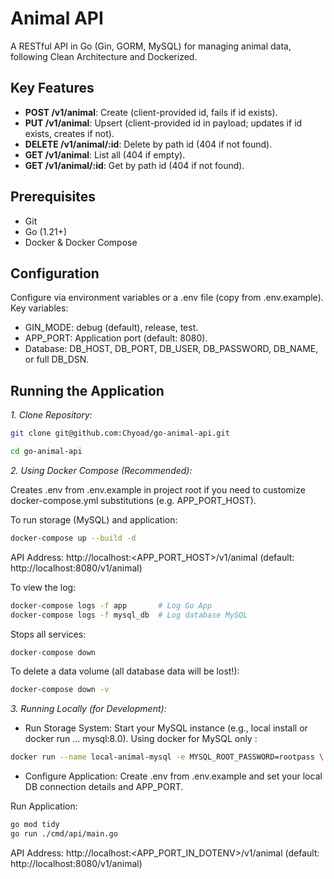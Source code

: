 # Animal API

A RESTful API in Go (Gin, GORM, MySQL) for managing animal data, following Clean Architecture and Dockerized.

## Key Features

* **POST /v1/animal**: Create (client-provided id, fails if id exists).
* **PUT /v1/animal**: Upsert (client-provided id in payload; updates if id exists, creates if not).
* **DELETE /v1/animal/:id**: Delete by path id (404 if not found).
* **GET /v1/animal**: List all (404 if empty).
* **GET /v1/animal/:id**: Get by path id (404 if not found).

## Prerequisites

* Git
* Go (1.21+)
* Docker & Docker Compose

## Configuration

Configure via environment variables or a .env file (copy from .env.example). Key variables:
* GIN_MODE: debug (default), release, test.
* APP_PORT: Application port (default: 8080).
* Database: DB_HOST, DB_PORT, DB_USER, DB_PASSWORD, DB_NAME, or full DB_DSN.

## Running the Application

*1. Clone Repository:*
```bash
git clone git@github.com:Chyoad/go-animal-api.git

cd go-animal-api
```
*2. Using Docker Compose (Recommended):*

Creates .env from .env.example in project root if you need to customize docker-compose.yml substitutions (e.g. APP_PORT_HOST).

To run storage (MySQL) and application:
```bash
docker-compose up --build -d
```
API Address: http://localhost:<APP_PORT_HOST>/v1/animal (default: http://localhost:8080/v1/animal)

To view the log:
```bash
docker-compose logs -f app       # Log Go App
docker-compose logs -f mysql_db  # Log database MySQL
```

Stops all services: 
```bash
docker-compose down
```

To delete a data volume (all database data will be lost!):
```bash
docker-compose down -v
```

*3. Running Locally (for Development):*

- Run Storage System: Start your MySQL instance (e.g., local install or docker run ... mysql:8.0). Using docker for MySQL only :
```bash
docker run --name local-animal-mysql -e MYSQL_ROOT_PASSWORD=rootpass \ -e MYSQL_DATABASE=animal_db_local -e MYSQL_USER=user_local -e MYSQL_PASSWORD=pass_local \ -p 3306:3306 -d mysql:8.0
```
- Configure Application: Create .env from .env.example and set your local DB connection details and APP_PORT.

Run Application:
```bash 
go mod tidy 
go run ./cmd/api/main.go
```

API Address: http://localhost:<APP_PORT_IN_DOTENV>/v1/animal (default: http://localhost:8080/v1/animal)